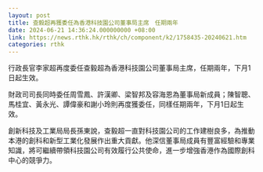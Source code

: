 ```yaml
---
layout: post
title: 查毅超再獲委任為香港科技園公司董事局主席　任期兩年
date: 2024-06-21 14:36:24.000000000 +08:00
link: https://news.rthk.hk/rthk/ch/component/k2/1758435-20240621.htm
categories: rthk
---
```


行政長官李家超再度委任查毅超為香港科技園公司董事局主席，任期兩年，下月1日起生效。

財政司司長同時委任周雪鳳、許漢卿、梁智邦及容海恩為董事局新成員；陳智聰、馬桂宜、黃永光、譚偉豪和謝小玲則再度獲委任，同樣任期兩年，下月1日起生效。

創新科技及工業局局長孫東說，查毅超一直對科技園公司的工作建樹良多，為推動本港的創科和新型工業化發展作出重大貢獻。他深信董事局成員有豐富經驗和專業知識，將可繼續帶領科技園公司有效履行公共使命，進一步增強香港作為國際創科中心的競爭力。
